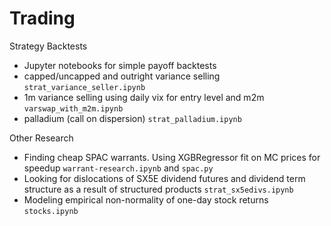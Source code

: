 # Trading

Strategy Backtests
- Jupyter notebooks for simple payoff backtests
- capped/uncapped and outright variance selling <code>strat_variance_seller.ipynb</code>
- 1m variance selling using daily vix for entry level and m2m <code>varswap_with_m2m.ipynb</code>  
- palladium (call on dispersion) <code>strat_palladium.ipynb</code>

Other Research
- Finding cheap SPAC warrants. Using XGBRegressor fit on MC prices for speedup <code>warrant-research.ipynb</code> and <code>spac.py</code>
- Looking for dislocations of SX5E dividend futures and dividend term structure as a result of structured products <code>strat_sx5edivs.ipynb</code>
- Modeling empirical non-normality of one-day stock returns <code>stocks.ipynb</code>
